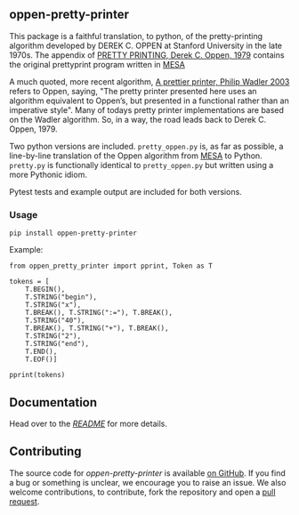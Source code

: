 ## oppen-pretty-printer

This package is a faithful translation, to python, of the 
pretty-printing algorithm developed by DEREK C. OPPEN at Stanford  University 
in the late 1970s. The appendix of [PRETTY PRINTING, Derek C. Oppen, 1979] contains 
the original prettyprint program written in [MESA]

A much quoted, more recent algorithm, [A prettier printer, Philip Wadler 2003] refers to 
Oppen, saying, "The pretty printer presented here uses an algorithm equivalent to Oppen’s, but presented 
in a functional rather than an imperative style". Many of todays pretty printer implementations
are based on the Wadler algorithm. So, in a way, the road leads back to Derek C. Oppen, 1979.

Two python versions are included. `pretty_oppen.py` is, as far as possible, a 
line-by-line translation of the Oppen algorithm from [MESA] to Python. `pretty.py` is
functionally identical to `pretty_oppen.py` but written using a more Pythonic idiom.

Pytest tests and example output are included for both versions.


### Usage

	pip install oppen-pretty-printer
	
Example:
```
from oppen_pretty_printer import pprint, Token as T

tokens = [
    T.BEGIN(),
    T.STRING("begin"),
    T.STRING("x"),
    T.BREAK(), T.STRING(":="), T.BREAK(),
    T.STRING("40"),
    T.BREAK(), T.STRING("+"), T.BREAK(),
    T.STRING("2"),
    T.STRING("end"),
    T.END(),
    T.EOF()]

pprint(tokens)
```
	
## Documentation

Head over to the [*README*][docs-homepage] for more details.

## Contributing

The source code for *oppen-pretty-printer* is available
[on GitHub][opp-repo]. If you find a bug or something is unclear, we encourage
you to raise an issue. We also welcome contributions, to contribute, fork the
repository and open a [pull request][opp-pulls].

[opp-repo]: https://github.com/stevej2608/oppen-pretty-printer
[docs-homepage]: https://github.com/stevej2608/oppen-pretty-printer/blob/master/README.md
[opp-pulls]: https://github.com/stevej2608/oppen-pretty-printer/pulls
[PRETTY PRINTING, Derek C. Oppen, 1979]: https://www.cs.tufts.edu/~nr/cs257/archive/derek-oppen/prettyprinting.pdf
[A prettier printer, Philip Wadler 2003]: http://homepages.inf.ed.ac.uk/wadler/papers/prettier/prettier.pdf
[MESA]: http://www.bitsavers.org/pdf/xerox/parc/techReports/CSL-79-3_Mesa_Language_Manual_Version_5.0.pdf